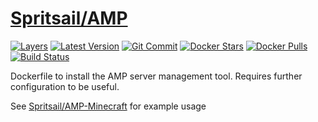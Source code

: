 [hub]: https://hub.docker.com/r/spritsail/amp
[git]: https://github.com/spritsail/amp
[drone]: https://drone.spritsail.io/spritsail/amp
[mbdg]: https://microbadger.com/images/spritsail/amp

# [Spritsail/AMP][hub]
[![Layers](https://images.microbadger.com/badges/image/spritsail/amp.svg)][mbdg]
[![Latest Version](https://images.microbadger.com/badges/version/spritsail/amp.svg)][hub]
[![Git Commit](https://images.microbadger.com/badges/commit/spritsail/amp.svg)][git]
[![Docker Stars](https://img.shields.io/docker/stars/spritsail/amp.svg)][hub]
[![Docker Pulls](https://img.shields.io/docker/pulls/spritsail/amp.svg)][hub]
[![Build Status](https://drone.spritsail.io/api/badges/spritsail/amp/status.svg)][drone]

Dockerfile to install the AMP server management tool. Requires further configuration to be useful.

See [Spritsail/AMP-Minecraft](https://github.com/spritsail/amp-minecraft) for example usage
